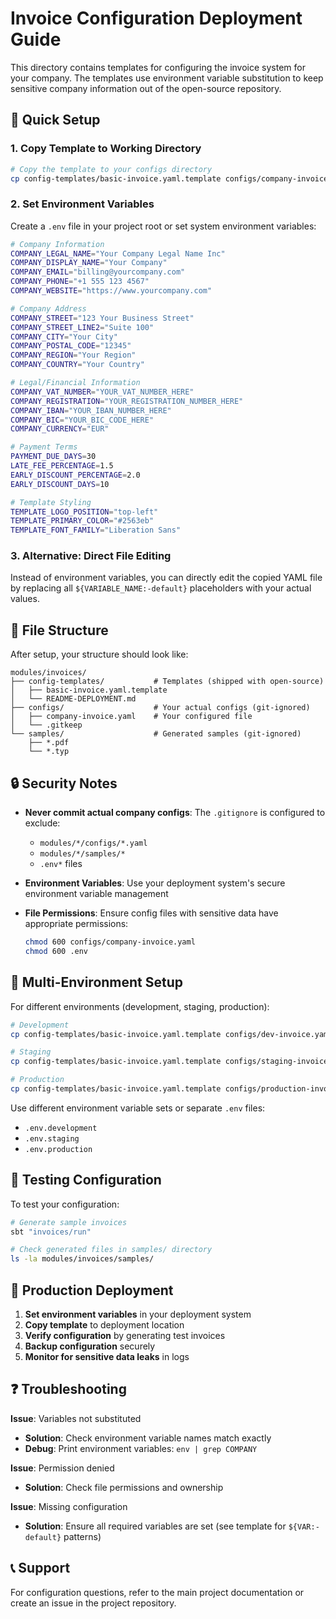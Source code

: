 <!--
SPDX-License-Identifier: AGPL-3.0-or-later
Copyright (C) 2025 Association Française du Poêle Maçonné Artisanal
-->

# Invoice Configuration Deployment Guide

This directory contains templates for configuring the invoice system for your company. The templates use environment variable substitution to keep sensitive company information out of the open-source repository.

## 🔧 Quick Setup

### 1. Copy Template to Working Directory

```bash
# Copy the template to your configs directory
cp config-templates/basic-invoice.yaml.template configs/company-invoice.yaml
```

### 2. Set Environment Variables

Create a `.env` file in your project root or set system environment variables:

```bash
# Company Information
COMPANY_LEGAL_NAME="Your Company Legal Name Inc"
COMPANY_DISPLAY_NAME="Your Company"
COMPANY_EMAIL="billing@yourcompany.com"
COMPANY_PHONE="+1 555 123 4567"
COMPANY_WEBSITE="https://www.yourcompany.com"

# Company Address
COMPANY_STREET="123 Your Business Street"
COMPANY_STREET_LINE2="Suite 100"
COMPANY_CITY="Your City"
COMPANY_POSTAL_CODE="12345"
COMPANY_REGION="Your Region"
COMPANY_COUNTRY="Your Country"

# Legal/Financial Information
COMPANY_VAT_NUMBER="YOUR_VAT_NUMBER_HERE"
COMPANY_REGISTRATION="YOUR_REGISTRATION_NUMBER_HERE"
COMPANY_IBAN="YOUR_IBAN_NUMBER_HERE"
COMPANY_BIC="YOUR_BIC_CODE_HERE"
COMPANY_CURRENCY="EUR"

# Payment Terms
PAYMENT_DUE_DAYS=30
LATE_FEE_PERCENTAGE=1.5
EARLY_DISCOUNT_PERCENTAGE=2.0
EARLY_DISCOUNT_DAYS=10

# Template Styling
TEMPLATE_LOGO_POSITION="top-left"
TEMPLATE_PRIMARY_COLOR="#2563eb"
TEMPLATE_FONT_FAMILY="Liberation Sans"
```

### 3. Alternative: Direct File Editing

Instead of environment variables, you can directly edit the copied YAML file by replacing all `${VARIABLE_NAME:-default}` placeholders with your actual values.

## 📁 File Structure

After setup, your structure should look like:

```
modules/invoices/
├── config-templates/           # Templates (shipped with open-source)
│   ├── basic-invoice.yaml.template
│   └── README-DEPLOYMENT.md
├── configs/                    # Your actual configs (git-ignored)
│   ├── company-invoice.yaml    # Your configured file
│   └── .gitkeep
└── samples/                    # Generated samples (git-ignored)
    ├── *.pdf
    └── *.typ
```

## 🔒 Security Notes

- **Never commit actual company configs**: The `.gitignore` is configured to exclude:
  - `modules/*/configs/*.yaml`
  - `modules/*/samples/*`
  - `.env*` files

- **Environment Variables**: Use your deployment system's secure environment variable management

- **File Permissions**: Ensure config files with sensitive data have appropriate permissions:
  ```bash
  chmod 600 configs/company-invoice.yaml
  chmod 600 .env
  ```

## 🏢 Multi-Environment Setup

For different environments (development, staging, production):

```bash
# Development
cp config-templates/basic-invoice.yaml.template configs/dev-invoice.yaml

# Staging  
cp config-templates/basic-invoice.yaml.template configs/staging-invoice.yaml

# Production
cp config-templates/basic-invoice.yaml.template configs/production-invoice.yaml
```

Use different environment variable sets or separate `.env` files:
- `.env.development`
- `.env.staging` 
- `.env.production`

## 🧪 Testing Configuration

To test your configuration:

```bash
# Generate sample invoices
sbt "invoices/run"

# Check generated files in samples/ directory
ls -la modules/invoices/samples/
```

## 🚀 Production Deployment

1. **Set environment variables** in your deployment system
2. **Copy template** to deployment location
3. **Verify configuration** by generating test invoices
4. **Backup configuration** securely
5. **Monitor for sensitive data leaks** in logs

## ❓ Troubleshooting

**Issue**: Variables not substituted
- **Solution**: Check environment variable names match exactly
- **Debug**: Print environment variables: `env | grep COMPANY`

**Issue**: Permission denied
- **Solution**: Check file permissions and ownership

**Issue**: Missing configuration
- **Solution**: Ensure all required variables are set (see template for `${VAR:-default}` patterns)

## 📞 Support

For configuration questions, refer to the main project documentation or create an issue in the project repository.
